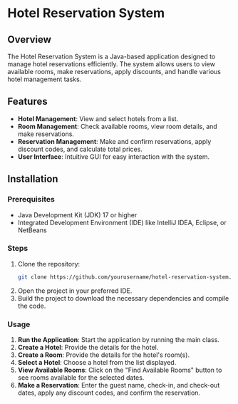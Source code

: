 # Hotel Reservation System

## Overview

The Hotel Reservation System is a Java-based application designed to manage hotel reservations efficiently. The system allows users to view available rooms, make reservations, apply discounts, and handle various hotel management tasks.

## Features

- **Hotel Management**: View and select hotels from a list.
- **Room Management**: Check available rooms, view room details, and make reservations.
- **Reservation Management**: Make and confirm reservations, apply discount codes, and calculate total prices.
- **User Interface**: Intuitive GUI for easy interaction with the system.

## Installation

### Prerequisites

- Java Development Kit (JDK) 17 or higher
- Integrated Development Environment (IDE) like IntelliJ IDEA, Eclipse, or NetBeans

### Steps

1. Clone the repository:
   ```sh
   git clone https://github.com/yourusername/hotel-reservation-system.git
2. Open the project in your preferred IDE.
3. Build the project to download the necessary dependencies and compile the code.

### Usage

1. **Run the Application**: Start the application by running the main class.
2. **Create a Hotel**: Provide the details for the hotel.
3. **Create a Room**: Provide the details for the hotel's room(s).
4. **Select a Hotel**: Choose a hotel from the list displayed.
5. **View Available Rooms**: Click on the "Find Available Rooms" button to see rooms available for the selected dates.
6. **Make a Reservation**: Enter the guest name, check-in, and check-out dates, apply any discount codes, and confirm the reservation.
